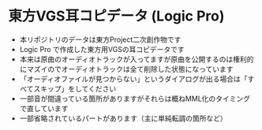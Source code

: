 # 東方VGS耳コピデータ (Logic Pro)

- 本リポジトリのデータは東方Project二次創作物です
- Logic Pro で作成した東方用VGSの耳コピデータです
- 本来は原曲のオーディオトラックが入ってますが原曲を公開するのは権利的にマズイのでオーディオトラックは全て削除した状態になっています
- 「オーディオファイルが見つからない」というダイアログが出る場合は「すべてスキップ」をしてください
- 一部音が間違っている箇所がありますがそれらは概ねMML化のタイミングで直しています
- 一部省略されているパートがあります（主に単純転調の箇所など）

